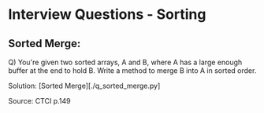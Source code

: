 # Interview Questions - Sorting

## Sorted Merge:
Q) You're given two sorted arrays, A and B, where A has a large enough buffer at the end to hold B. Write a method to merge B into A in sorted order.

Solution: [Sorted Merge][./q_sorted_merge.py]

Source: CTCI p.149
